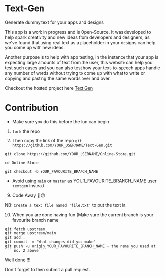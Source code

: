 # Text-Gen

Generate dummy text for your apps and designs

This app is a work in progress and is Open-Source. It was developed to help spark creativity and new ideas from developers and designers, as we've found that using real text as a placeholder in your designs can help you come up with new ideas. 

Another purpose is to help with app testing, in the instance that your app is expecting large amounts of text from the user, this website can help you test such cases and you can also test how your text-to-speech apps handle any number of words without trying to come up with what to write or copying and pasting the same words over and over.

Checkout the hosted project here [Text Gen](https://text-g.netlify.app)

# Contribution

- Make sure you do this before the fun can begin

1. ``` fork ``` the repo

2. Then copy the link of the repo ```git https://github.com/YOUR_USERNAME/Text-Gen.git ```

```
git clone https://github.com/YOUR_USERNAME/Online-Store.git 

cd Online-Store

git checkout -b YOUR_FAVOURITE_BRANCH_NAME
```
- Avoid using `main` or `master` as YOUR_FAVOURITE_BRANCH_NAME user ``` textgen ``` instead

9. Code Away 🤱 😜

NB: ``` Create a text file named 'file.txt' ``` to put the text in.

10. When you are done having fun (Make sure the current branch is your favourite branch name

```
git fetch upstream
git merge upstream/main
git add .
git commit -m "What changes did you make"
git push -u origin YOUR_FAVOURITE_BRANCH_NAME - the name you used at ``` no. 2 above ```

```

Well done !!! 

Don't forget to then submit a pull request.
